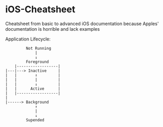 # iOS-Cheatsheet

Cheatsheet from basic to advanced iOS documentation because Apples' documentation is horrible and lack examples

Application Lifecycle:
```
         Not Running
             |
             ↓
         Foreground  
    |------------------|     
|---|---> Inactive     |
|   |        ↑         |
|   |        |         |
|   |        ↓         |
|   |      Active      |
|   |------------------|
|      
|------> Background
             ↑
             |
             ↓ 
         Supended
```







